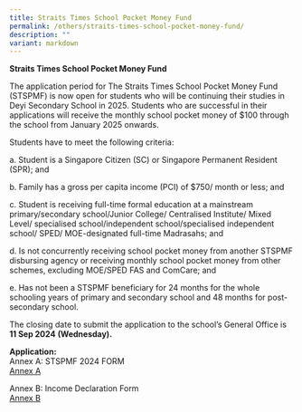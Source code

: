 ```yaml
---
title: Straits Times School Pocket Money Fund
permalink: /others/straits-times-school-pocket-money-fund/
description: ""
variant: markdown
---
```

**Straits Times School Pocket Money Fund**

The application period for The Straits Times School Pocket Money Fund (STSPMF) is now open for students who will be continuing their studies in Deyi Secondary School in 2025. Students who are successful in their applications will receive the monthly school pocket money of $100 through the school from January 2025 onwards.

Students have to meet the following criteria:

a. Student is a Singapore Citizen (SC) or Singapore Permanent Resident (SPR); and

b. Family has a gross per capita income (PCI) of $750/ month or less; and

c. Student is receiving full-time formal education at a mainstream primary/secondary school/Junior College/ Centralised Institute/ Mixed Level/ specialised school/independent school/specialised independent school/ SPED/ MOE-designated full-time Madrasahs; and

d. Is not concurrently receiving school pocket money from another STSPMF disbursing agency or receiving monthly school pocket money from other schemes, excluding MOE/SPED FAS and ComCare; and

e. Has not been a STSPMF beneficiary for 24 months for the whole schooling years of primary and secondary school and 48 months for post-secondary school.

The closing date to submit the application to the school’s General Office is **11 Sep 2024** **(Wednesday).**

**Application:**  
Annex A: STSPMF 2024 FORM <br>
[Annex A](/files/Others/2024_Admin_FAS1_Annex_A___2025_STSPMF_Application_Form_for_schools.pdf)

Annex B: Income Declaration Form <br>
[Annex B](/files/Others/2024_Admin_FAS2_Annex_B___Income_declaration_form.pdf)